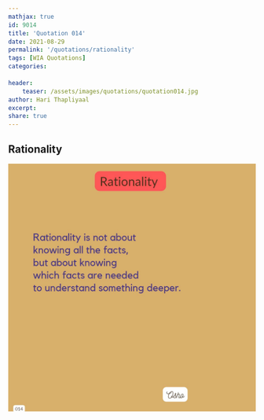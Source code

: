 ```yaml
---
mathjax: true
id: 9014
title: 'Quotation 014'
date: 2021-08-29
permalink: '/quotations/rationality'
tags: [WIA Quotations] 
categories: 

header:
    teaser: /assets/images/quotations/quotation014.jpg
author: Hari Thapliyaal 
excerpt:
share: true 
---
```


## Rationality

![Rationality](/assets/images/quotations/quotation014.jpg)

